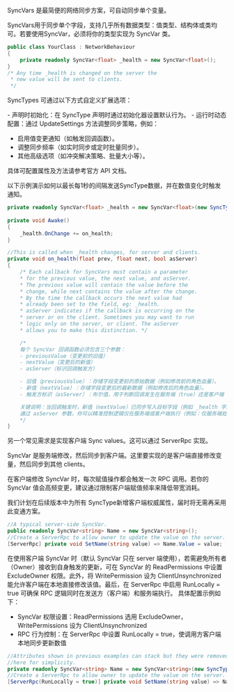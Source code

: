 SyncVars​ 是最简便的网络同步方案，可自动同步单个变量。

SyncVars​ 用于同步单个字段，支持几乎所有数据类型：值类型、结构体或类均可。若要使用 ​SyncVar，必须将你的类型实现为 ​SyncVar 类。

```C#
public class YourClass : NetworkBehaviour
{
    private readonly SyncVar<float> _health = new SyncVar<float>();
}
/* Any time _health is changed on the server the
 * new value will be sent to clients. 
 */
```

​SyncTypes​ 可通过以下方式自定义扩展选项：

​- 声明时初始化​：在 SyncType 声明时通过初始化器设置默认行为。
​- 运行时动态配置​：通过 UpdateSettings 方法调整同步策略，例如：
  - 启用值变更通知（如触发回调函数）。
  - 调整同步频率（如实时同步或定时批量同步）。
  - 其他高级选项（如冲突解决策略、批量大小等）。

具体可配置属性及方法请参考官方 API 文档。

以下示例演示如何以最长每1秒的间隔发送SyncType数据，并在数值变化时触发通知。

```C#
private readonly SyncVar<float> _health = new SyncVar<float>(new SyncTypeSettings(1f);
    
private void Awake()
{
    _health.OnChange += on_health;
}

//This is called when _health changes, for server and clients.
private void on_health(float prev, float next, bool asServer)
{
    /* Each callback for SyncVars must contain a parameter
    * for the previous value, the next value, and asServer.
    * The previous value will contain the value before the
    * change, while next contains the value after the change.
    * By the time the callback occurs the next value had
    * already been set to the field, eg: _health.
    * asServer indicates if the callback is occurring on the
    * server or on the client. Sometimes you may want to run
    * logic only on the server, or client. The asServer
    * allows you to make this distinction. */

    /*
    每个 ​SyncVar​ 回调函数必须包含三个参数：
    - ​previousValue​（变更前的旧值）
    - ​nextValue​（变更后的新值）
    - ​asServer​（标识回调触发方）

​    - 旧值（previousValue）​​：存储字段变更前的原始数据（例如修改前的角色血量）。
    ​- 新值（nextValue）​​：存储字段变更后的最新数据（例如修改后的角色血量）。
    - ​触发方标识（asServer）​​：布尔值，用于判断回调发生在服务端（true）还是客户端（false）。

    ​关键说明​：当回调触发时，新值（nextValue）​已同步写入目标字段​（例如 _health 字段已更新）。
    通过 asServer 参数，你可以精准控制逻辑仅在服务端或客户端执行（例如：仅服务端处理伤害计算，仅客户端播放特效）。
    */
}
```

另一个常见需求是实现客户端 Sync values。这可以通过 ServerRpc 实现。

SyncVar 是服务端修改，然后同步到客户端。这里要实现的是客户端直接修改变量，然后同步到其他 clients。

在客户端修改 ​SyncVar​ 时，每次赋值操作都会触发一次 RPC 调用。若你的 ​SyncVar​ 值会高频变更，建议通过限制客户端赋值频率来降低带宽消耗。

我们计划在后续版本中为所有 ​SyncType​ 新增客户端权威属性，届时将无需再采用此变通方案。

```C#
//A typical server-side SyncVar.
public readonly SyncVar<string> Name = new SyncVar<string>();
//Create a ServerRpc to allow owner to update the value on the server.
[ServerRpc] private void SetName(string value) => Name.Value = value;
```

在使用客户端 ​SyncVar​ 时（默认 SyncVar 只在 server 端使用），若需避免所有者（Owner）接收到自身触发的更新，可在 ​SyncVar​ 的 ReadPermissions 中设置 ExcludeOwner 权限。此外，将 WritePermission 设为 ClientUnsynchronized 能允许客户端在本地直接修改该值。最后，在 ServerRpc 中启用 RunLocally = true 可确保 RPC 逻辑同时在发送方（客户端）和服务端执行。
具体配置示例如下：

- ​SyncVar 权限设置​：ReadPermissions 选用 ExcludeOwner，WritePermissions 设为 ClientUnsynchronized
- ​RPC 行为控制​：在 ServerRpc 中设置 RunLocally = true，使调用方客户端本地同步更新数值

```C#
//Attributes shown in previous examples can stack but they were removed
//here for simplicity.
private readonly SyncVar<string> Name = new SyncVar<string>(new SyncTypeSettings(WritePermission.ClientUnsynchronized, ReadPermission.ExcludeOwner));
//Create a ServerRpc to allow owner to update the value on the server.
[ServerRpc(RunLocally = true)] private void SetName(string value) => Name.Value = value;
```
